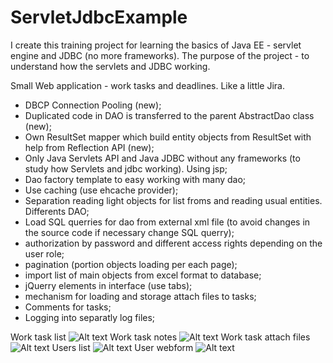 # ServletJdbcExample

I create this training project for learning the basics of Java EE - servlet engine and JDBC (no more frameworks).
The purpose of the project - to understand how the servlets and JDBC working.

Small Web application - work tasks and deadlines. Like a little Jira.

- DBCP Connection Pooling (new);
- Duplicated code in DAO is transferred to the parent AbstractDao class (new);
- Own ResultSet mapper which build entity objects from ResultSet with help from Reflection API (new);
- Only Java Servlets API and Java JDBC without any frameworks (to study how Servlets and jdbc working). Using jsp;
- Dao factory template to easy working with many dao;
- Use caching (use ehcache provider);
- Separation reading light objects for list froms and reading usual entities. Differents DAO;
- Load SQL querries for dao from external xml file (to avoid changes in the source code if necessary change SQL querry);
- authorization by password and different access rights depending on the user role;
- pagination (portion objects loading per each page);
- import list of main objects from excel format to database;
- jQuerry elements in interface (use tabs);
- mechanism for loading and storage attach files to tasks;
- Comments for tasks;
- Logging into separatly log files;

Work task list
![Alt text](http://savepic.net/8688896.jpg)
Work task notes
![Alt text](http://savepic.net/8667392.jpg)
Work task attach files
![Alt text](http://savepic.net/8672512.jpg)
Users list
![Alt text](http://savepic.net/8662272.jpg)
User webform
![Alt text](http://savepic.net/8653056.jpg)
